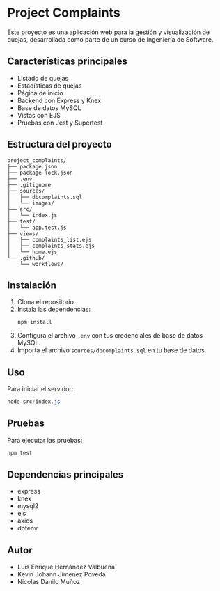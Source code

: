 # Project Complaints

Este proyecto es una aplicación web para la gestión y visualización de quejas, desarrollada como parte de un curso de Ingeniería de Software.

## Características principales
- Listado de quejas
- Estadísticas de quejas
- Página de inicio
- Backend con Express y Knex
- Base de datos MySQL
- Vistas con EJS
- Pruebas con Jest y Supertest

## Estructura del proyecto
```
project_complaints/
├── package.json
├── package-lock.json
├── .env
├── .gitignore
├── sources/
│   ├── dbcomplaints.sql
│   └── images/
├── src/
│   └── index.js
├── test/
│   └── app.test.js
├── views/
│   ├── complaints_list.ejs
│   ├── complaints_stats.ejs
│   └── home.ejs
└── .github/
    └── workflows/
```

## Instalación
1. Clona el repositorio.
2. Instala las dependencias:
   ```powershell
   npm install
   ```
3. Configura el archivo `.env` con tus credenciales de base de datos MySQL.
4. Importa el archivo `sources/dbcomplaints.sql` en tu base de datos.

## Uso
Para iniciar el servidor:
```powershell
node src/index.js
```

## Pruebas
Para ejecutar las pruebas:
```powershell
npm test
```

## Dependencias principales
- express
- knex
- mysql2
- ejs
- axios
- dotenv

## Autor
- Luis Enrique Hernández Valbuena 
- Kevin Johann Jimenez Poveda 
- Nicolas Danilo Muñoz 

